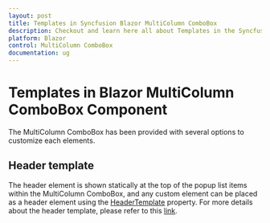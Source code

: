 ```yaml
---
layout: post
title: Templates in Syncfusion Blazor MultiColumn ComboBox
description: Checkout and learn here all about Templates in the Syncfusion Blazor MultiColumn ComboBox component and much more.
platform: Blazor
control: MultiColumn ComboBox
documentation: ug
---
```


# Templates in Blazor MultiColumn ComboBox Component

The MultiColumn ComboBox has been provided with several options to customize each elements.

## Header template

The header element is shown statically at the top of the popup list items within the MultiColumn ComboBox, and any custom element can be placed as a header element using the [HeaderTemplate](https://help.syncfusion.com/cr/blazor/Syncfusion.Blazor.MultiColumnComboBox.MultiColumnComboboxColumn.html#Syncfusion_Blazor_MultiColumnComboBox_MultiColumnComboboxColumn_HeaderTemplate) property. For more details about the header template, please refer to this [link](https://blazor.syncfusion.com/documentation/multicolumn-combobox/column#header-template).
